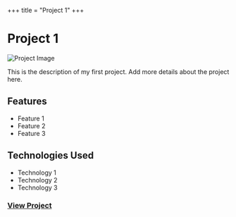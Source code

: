 +++
title = "Project 1"
+++

# Project 1

![Project Image](/path/to/your/image.jpg)

This is the description of my first project. Add more details about the project here.

## Features

- Feature 1
- Feature 2
- Feature 3

## Technologies Used

- Technology 1
- Technology 2
- Technology 3

### [View Project](#) <!-- Replace "#" with the actual URL of your project -->


